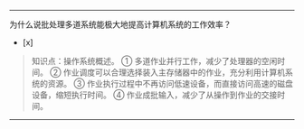 ---
为什么说批处理多道系统能极大地提高计算机系统的工作效率？
- [x]  

> 知识点：操作系统概述。
> ① 多道作业并行工作，减少了处理器的空闲时间。 ② 作业调度可以合理选择装入主存储器中的作业，充分利用计算机系统的资源。 ③
> 作业执行过程中不再访问低速设备，而直接访问高速的磁盘设备，缩短执行时间。 ④ 作业成批输入，减少了从操作到作业的交接时间。

---